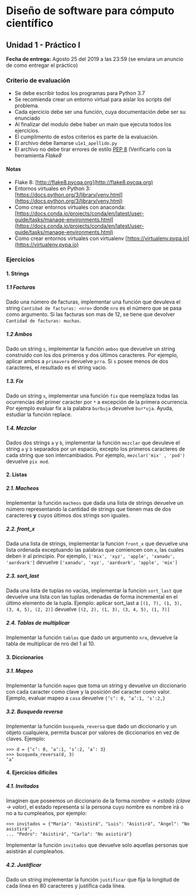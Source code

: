 # Diseño de software para cómputo científico
## Unidad 1 - Práctico I

**Fecha de entrega:** Agosto 25 del 2019 a las 23:59 (se enviara un anuncio de como entregar el práctico)

### Criterio de evaluación

- Se debe escribir todos los programas para Python 3.7
- Se recomienda crear un entorno virtual para aislar los scripts del problema.
- Cada ejercicio debe ser una función, cuya documentación debe ser su enunciado
- Al finalizar del modulo debe haber un main que ejecuta todos los ejercicios.
- El cumplimento de estos criterios es parte de la evaluación.
- El archivo debe llamarse `u1e1_apellido.py`
- El archivo no debe tirar errores de estilo [PEP 8](https://www.python.org/dev/peps/pep-0008/) (Verificarlo con la
  herramienta *Flake8*

#### Notas

- Flake 8: [http://flake8.pycqa.org](http://flake8.pycqa.org)
- Entornos virtuales en Python 3: [https://docs.python.org/3/library/venv.html](https://docs.python.org/3/library/venv.html)
- Como crear entornos virtuales con anaconda:  [https://docs.conda.io/projects/conda/en/latest/user-guide/tasks/manage-environments.html](https://docs.conda.io/projects/conda/en/latest/user-guide/tasks/manage-environments.html)
- Como crear entornos virtuales con virtualenv [https://virtualenv.pypa.io](https://virtualenv.pypa.io)


### Ejercicios 

#### 1. Strings

##### 1.1 Facturas

Dado una número de facturas, implementar una función que devuleva el string `Cantidad de facturas: <nro>` donde `nro` es el número que se pasa como argumento. Si las facturas son mas de 12, se tiene que devolver `Cantidad de facturas: muchas`.

##### 1.2 Ambos
Dado un string `s`, implementar la función `ambos` que devuelve un string construido con los dos primeros y dos últimos caracteres. Por ejemplo, aplicar ambos a  `primavera` devuelve `prra`. Si  `s` posee menos de dos caracteres, el resultado es el string vacio.

##### 1.3. Fix

Dado un string `s`, implementar una función `fix` que reemplaza todas las ocurrencias del primer caracter por `*` a excepción de la primera ocurrencia. Por ejemplo evaluar fix a la palabra `burbuja` devuelve `bur*uja`. 
Ayuda, estudiar la función replace.

##### 1.4. Mezclar

Dados dos strings `a` y `b`, implementar la función `mezclar` que devuleve el string `a` y `b` separados por un espacio, excepto los primeros caracteres de cada string que son intercambiados. Por ejemplo, `mezclar('mix' , 'pod')` devuelve `pix mod`.

#### 2. Listas

##### 2.1. Macheos

Implementar la función `macheos` que dada una lista de strings devuelve un número representando la cantidad de strings que tienen mas de dos caracteres **y** cuyos últimos dos strings son iguales.


##### 2.2. front_x

Dada una lista de strings, implementar la funcion `front_x` que devuelve una lista ordenada exceptuando las palabras que comiencen con `x`, las cuales deben ir al principio. Por ejemplo, `['mix', 'xyz', 'apple', 'xanadu', 'aardvark']` devuelve `['xanadu', 'xyz', 'aardvark', 'apple', 'mix']`

##### 2.3. sort_last

Dada una lista de tuplas no vacias, implementar la funcion `sort_last` que devuelve una lista con las tuplas ordenadas de forma incremental en el último elemento de la tupla. Ejemplo: aplicar sort_last a `[(1, 7), (1, 3), (3, 4, 5), (2, 2)]` devuelve `[(2, 2), (1, 3), (3, 4, 5), (1, 7)]`

##### 2.4. Tablas de multiplicar

Implementar la función `tablas` que dado un argumento `nro`, devuelve la tabla de multiplicar de nro del 1 al 10.


#### 3. Diccionarios

##### 3.1. Mapeo

Implementar la función `mapeo` que toma un string y devuelve un diccionario con cada caracter como clave y la posición del caracter como valor. Ejemplo, evaluar mapeo a `casa` devuelve `{‘c’: 0, ‘a’:1, ‘s’:2,}`

##### 3.2. Busqueda reversa

Implementar la función `busqueda_reversa` que dado un diccionario y un objeto cualquiera, permita buscar por valores de diccionarios en vez de claves. 
Ejemplo: 

```pycon
>>> d = {‘c’: 0, ‘a’:1, ‘s’:2, ‘a’: 3}
>>> busqueda_reversa(d, 3)
’a’
```

#### 4. Ejercicios difíciles

##### 4.1. Invitados

Imaginen que poseemos un diccionario de la forma *nombre -> estado* *(clave -> valor)*, el estado representa si la persona cuyo nombre es nombre irá o no a tu cumpleaños, por ejemplo:

```pycon
>>> invitados = {"María": "Asistirá", "Luis": "Asistirá", "Ángel": "No asistirá",
... "Pedro": "Asistirá", "Carla": "No asistirá"}
```

Implementar la función `invitados` que devuelve solo aquellas personas que asistirán al cumpleaños.

##### 4.2. Justificar

Dado un string implementar la función `justificar` que fija la longitud de cada línea en 80 caracteres y justifica cada línea. 

